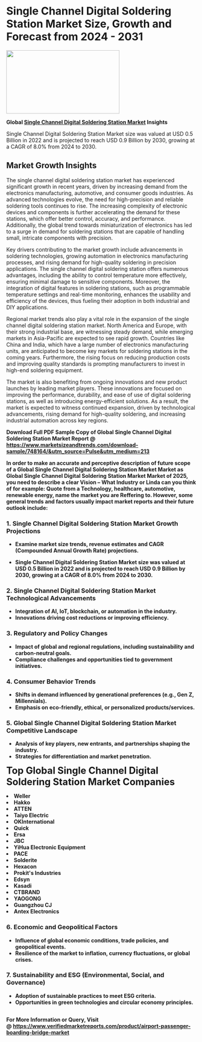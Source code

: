 <H1>Single Channel Digital Soldering Station Market Size, Growth and Forecast from 2024 - 2031</H1><img class="aligncenter size-medium wp-image-584254" src="https://thirdeyenews.in/wp-content/uploads/2024/09/Global-Market-Research-300x168.jpeg" alt="" width="300" height="168" /><p><strong>Global&nbsp;<a href="https://www.marketsizeandtrends.com/download-sample/748164/&amp;utm_source=Pulse&amp;utm_medium=213">Single Channel Digital Soldering Station Market</a> Insights</strong></p><p>Single Channel Digital Soldering Station Market size was valued at USD 0.5 Billion in 2022 and is projected to reach USD 0.9 Billion by 2030, growing at a CAGR of 8.0% from 2024 to 2030.</p><p><h2>Market Growth Insights</h2> <p>The single channel digital soldering station market has experienced significant growth in recent years, driven by increasing demand from the electronics manufacturing, automotive, and consumer goods industries. As advanced technologies evolve, the need for high-precision and reliable soldering tools continues to rise. The increasing complexity of electronic devices and components is further accelerating the demand for these stations, which offer better control, accuracy, and performance. Additionally, the global trend towards miniaturization of electronics has led to a surge in demand for soldering stations that are capable of handling small, intricate components with precision.</p> <p><strong></strong></p> <p>Key drivers contributing to the market growth include advancements in soldering technologies, growing automation in electronics manufacturing processes, and rising demand for high-quality soldering in precision applications. The single channel digital soldering station offers numerous advantages, including the ability to control temperature more effectively, ensuring minimal damage to sensitive components. Moreover, the integration of digital features in soldering stations, such as programmable temperature settings and real-time monitoring, enhances the usability and efficiency of the devices, thus fueling their adoption in both industrial and DIY applications.</p> <p>Regional market trends also play a vital role in the expansion of the single channel digital soldering station market. North America and Europe, with their strong industrial base, are witnessing steady demand, while emerging markets in Asia-Pacific are expected to see rapid growth. Countries like China and India, which have a large number of electronics manufacturing units, are anticipated to become key markets for soldering stations in the coming years. Furthermore, the rising focus on reducing production costs and improving quality standards is prompting manufacturers to invest in high-end soldering equipment.</p> <p>The market is also benefiting from ongoing innovations and new product launches by leading market players. These innovations are focused on improving the performance, durability, and ease of use of digital soldering stations, as well as introducing energy-efficient solutions. As a result, the market is expected to witness continued expansion, driven by technological advancements, rising demand for high-quality soldering, and increasing industrial automation across key regions.</p> <p><strong></p><p><span class=""><strong>Download Full PDF Sample Copy of Global Single Channel Digital Soldering Station Market Report</strong> @ <a href="https://www.marketsizeandtrends.com/download-sample/748164/&amp;utm_source=Pulse&amp;utm_medium=213" target="_blank">https://www.marketsizeandtrends.com/download-sample/748164/&amp;utm_source=Pulse&amp;utm_medium=213</a></span></p><p>In order to make an accurate and perceptive description of future scope of a Global&nbsp;Single Channel Digital Soldering Station Market Market as Global&nbsp;Single Channel Digital Soldering Station Market Market of 2025, you need to describe a clear Vision &ndash; What Industry or Linda can you think of for example: Quote from a Technology, healthcare, automotive, renewable energy, name the market you are Reffering to. However, some general trends and factors usually impact market reports and their future outlook include:</p><h3>1.&nbsp;<strong>Single Channel Digital Soldering Station Market Growth Projections</strong></h3><ul><li>Examine market size trends, revenue estimates and CAGR (Compounded Annual Growth Rate) projections.</li><li><p>Single Channel Digital Soldering Station Market size was valued at USD 0.5 Billion in 2022 and is projected to reach USD 0.9 Billion by 2030, growing at a CAGR of 8.0% from 2024 to 2030.</p></li></ul><h3>2.&nbsp;<strong>Single Channel Digital Soldering Station Market Technological Advancements</strong></h3><ul><li>Integration of AI, IoT, blockchain, or automation in the industry.</li><li>Innovations driving cost reductions or improving efficiency.</li></ul><h3>3.&nbsp;<strong>Regulatory and Policy Changes</strong></h3><ul><li>Impact of global and regional regulations, including sustainability and carbon-neutral goals.</li><li>Compliance challenges and opportunities tied to government initiatives.</li></ul><h3>4.&nbsp;<strong>Consumer Behavior Trends</strong></h3><ul><li>Shifts in demand influenced by generational preferences (e.g., Gen Z, Millennials).</li><li>Emphasis on eco-friendly, ethical, or personalized products/services.</li></ul><h3>5.&nbsp;<strong>Global Single Channel Digital Soldering Station Market Competitive Landscape</strong></h3><ul><li>Analysis of key players, new entrants, and partnerships shaping the industry.</li><li>Strategies for differentiation and market penetration.</li></ul><p data-pm-slice="1 1 []"><span style="color: inherit; font-family: inherit; font-size: 25px;">Top Global Single Channel Digital Soldering Station Market Companies</span></p><div class="" data-test-id=""><p><li>Weller</li><li> Hakko</li><li> ATTEN</li><li> Taiyo Electric</li><li> OKInternational</li><li> Quick</li><li> Ersa</li><li> JBC</li><li> YiHua Electronic Equipment</li><li> PACE</li><li> Solderite</li><li> Hexacon</li><li> Prokit's Industries</li><li> Edsyn</li><li> Kasadi</li><li> CTBRAND</li><li> YAOGONG</li><li> Guangzhou CJ</li><li> Antex Electronics</li></p></div><h3>6.&nbsp;<strong>Economic and Geopolitical Factors</strong></h3><ul><li>Influence of global economic conditions, trade policies, and geopolitical events.</li><li>Resilience of the market to inflation, currency fluctuations, or global crises.</li></ul><h3>7.&nbsp;<strong>Sustainability and ESG (Environmental, Social, and Governance)</strong></h3><ul><li>Adoption of sustainable practices to meet ESG criteria.</li><li>Opportunities in green technologies and circular economy principles.</li></ul><h2><strong style="font-size: 14px;">For More Information or Query, Visit @&nbsp;</strong><a style="background-color: #ffffff; font-size: 14px;" href="https://www.marketsizeandtrends.com/report/single-channel-digital-soldering-station-market/" target="_blank">https://www.verifiedmarketreports.com/product/airport-passenger-boarding-bridge-market</a></h2>
